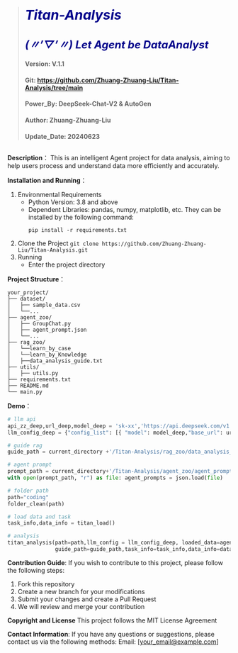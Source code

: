 > # <span style="color:darkblue; font-size:30px; font-weight:bold; font-style:italic;">Titan-Analysis</span>
> 
> ## <span style="color:darkblue; font-size:24px; font-weight:bold; font-style:italic;">(〃’▽’〃) Let Agent be DataAnalyst</span>
> #### Version: V.1.1 
> #### Git: https://github.com/Zhuang-Zhuang-Liu/Titan-Analysis/tree/main
> #### Power_By: DeepSeek-Chat-V2 & AutoGen
> #### Author: Zhuang-Zhuang-Liu
> #### Update_Date: 20240623

## 
**Description**：
This is an intelligent Agent project for data analysis, aiming to help users process and understand data more efficiently and accurately.
 
**Installation and Running**：
1. Environmental Requirements
    - Python Version: 3.8 and above
    - Dependent Libraries: pandas, numpy, matplotlib, etc. They can be installed by the following command:
        ```
        pip install -r requirements.txt
        ```
2. Clone the Project
        ```
        git clone https://github.com/Zhuang-Zhuang-Liu/Titan-Analysis.git
        ```
3. Running
    - Enter the project directory

**Project Structure**：
```
your_project/
├── dataset/
│   ├── sample_data.csv
│   └──...
├── agent_zoo/
│   ├── GroupChat.py
│   ├── agent_prompt.json
│   └──...
├── rag_zoo/
│   └──learn_by_case
│   └──learn_by_Knowledge
│   ├──data_analysis_guide.txt
├── utils/
│   ├── utils.py
├── requirements.txt
├── README.md
└── main.py
```

**Demo**：
```python
# llm api
api_zz_deep,url_deep,model_deep = 'sk-xx','https://api.deepseek.com/v1',"deepseek-chat"
llm_config_deep = {"config_list": [{ "model": model_deep,"base_url": url_deep,"api_key": api_zz_deep,"temperature": 0,"cache_seed":None  }] }  

# guide rag
guide_path = current_directory +'/Titan-Analysis/rag_zoo/data_analysis_guide.txt'

# agent prompt
prompt_path = current_directory+'/Titan-Analysis/agent_zoo/agent_prompts.json'
with open(prompt_path, "r") as file: agent_prompts = json.load(file)

# folder path
path="coding"
folder_clean(path)

# load data and task
task_info,data_info = titan_load()

# analysis
titan_analysis(path=path,llm_config = llm_config_deep, loaded_data=agent_prompts, 
               guide_path=guide_path,task_info=task_info,data_info=data_info)
```

**Contribution Guide**:
If you wish to contribute to this project, please follow the following steps:
1. Fork this repository
2. Create a new branch for your modifications
3. Submit your changes and create a Pull Request
4. We will review and merge your contribution
   
**Copyright and License**
This project follows the MIT License Agreement

**Contact Information**:
If you have any questions or suggestions, please contact us via the following methods:
Email: [your_email@example.com]
